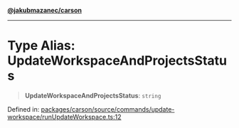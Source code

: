 [**@jakubmazanec/carson**](../README.md)

---

# Type Alias: UpdateWorkspaceAndProjectsStatus

> **UpdateWorkspaceAndProjectsStatus**: `string`

Defined in:
[packages/carson/source/commands/update-workspace/runUpdateWorkspace.ts:12](https://github.com/jakubmazanec/tools/blob/0373298af23ca7b778987184cd6fcccd21ae54be/packages/carson/source/commands/update-workspace/runUpdateWorkspace.ts#L12)
